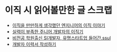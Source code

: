 # 이직 시 읽어볼만한 글 스크랩
* [이직을 만만하게 생각했던 엔지니어의 이직 이야기](https://jbee.io/career/2020-turnover-0/)
* [실력이 부족한 주니어 개발자의 이직기](https://dduddublog.tistory.com/m/52)
* [비전공 학원출신 SI개발자, 유명스타트업 들어간.ssul](https://jojoldu.tistory.com/247)
* [개발자 이력서 작성하기](https://brunch.co.kr/@hee072794/132)
